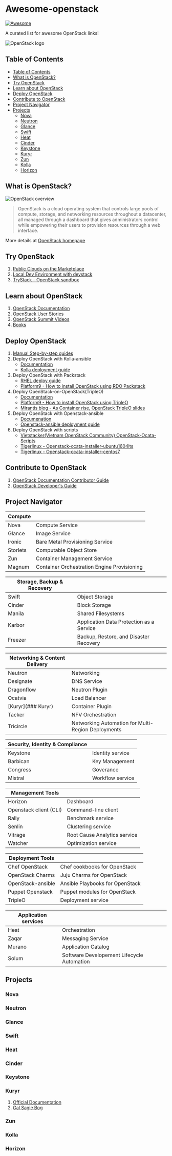 # Awesome-openstack

[![Awesome](https://cdn.rawgit.com/sindresorhus/awesome/d7305f38d29fed78fa85652e3a63e154dd8e8829/media/badge.svg)](https://github.com/sindresorhus/awesome)

A curated list for awesome OpenStack links!

![OpenStack logo](http://zdnet1.cbsistatic.com/hub/i/2016/10/25/e2569fbb-c7f8-4f5c-9b81-f841816e5261/3f600859cc306db262eac96303101a34/openstack-logo-2016.png)

## Table of Contents

<!-- TOC depthFrom:2 depthTo:4 -->

- [Table of Contents](#table-of-contents)
- [What is OpenStack?](#what-is-openstack)
- [Try OpenStack](#try-openstack)
- [Learn about OpenStack](#learn-about-openstack)
- [Deploy OpenStack](#deploy-openstack)
- [Contribute to OpenStack](#contribute-to-openstack)
- [Project Navigator](#project-navigator)
- [Projects](#projects)
    - [Nova](#nova)
    - [Neutron](#neutron)
    - [Glance](#glance)
    - [Swift](#swift)
    - [Heat](#heat)
    - [Cinder](#cinder)
    - [Keystone](#keystone)
    - [Kuryr](#kuryr)
    - [Zun](#zun)
    - [Kolla](#kolla)
    - [Horizon](#horizon)

<!-- /TOC -->

## What is OpenStack?

![OpenStack overview](https://www.openstack.org/software/images/diagram/overview-diagram.svg)

> OpenStack is a cloud operating system that controls large pools of compute, storage, and networking resources throughout a datacenter, all managed through a dashboard that gives administrators control while empowering their users to provision resources through a web interface.

More details at [OpenStack homepage](https://www.openstack.org/software/)

## Try OpenStack

1. [Public Clouds on the Marketplace](https://www.openstack.org/marketplace/)
1. [Local Dev Environment with devstack](http://devstack.org/)
1. [TryStack - OpenStack sandbox](http://trystack.org/)

## Learn about OpenStack

1. [OpenStack Documentation](http://docs.openstack.org/)
1. [OpenStack User Stories](https://www.openstack.org/user-stories/)
1. [OpenStack Summit Videos](https://www.openstack.org/videos/)
1. [Books](http://docs.openstack.org/ops/)

## Deploy OpenStack

1. [Manual Step-by-step guides](https://docs.openstack.org/ocata/install/)
1. Deploy OpenStack with Kolla-ansible
    - [Documentation](https://docs.openstack.org/developer/kolla-ansible/quickstart.html)
    - [Kolla deployment guide](https://docs.openstack.org/project-deploy-guide/kolla-ansible/ocata/)
1. Deploy OpenStack with Packstack 
    - [RHEL deploy guide](https://access.redhat.com/documentation/en-US/Red_Hat_Enterprise_Linux_OpenStack_Platform/2/html/Getting_Started_Guide/part-Deploying_OS_using_PackStack.html)
    - [Platform9 - How to install OpenStack using RDO Packstack](https://platform9.com/blog/install-openstack-using-rdo-packstack/)
1. Deploy OpenStack-on-OpenStack(TripleO)
    - [Documentation](https://docs.openstack.org/tripleo-docs/latest/install/)
    - [Platform9 - How to install OpenStack using TripleO](https://platform9.com/blog/install-openstack-using-tripleo/)
    - [Mirantis blog - As Container rise, OpenStack TripleO slides](https://www.mirantis.com/blog/containers-rise-openstack-tripleo-slides/)
1. Deploy OpenStack with Openstack-ansible
    - [Documenation](https://docs.openstack.org/openstack-ansible/latest/)
    - [Openstack-ansible deployment guide](https://docs.openstack.org/project-deploy-guide/openstack-ansible/ocata/)
1. Deploy OpenStack with scripts
    - [Vietstacker(Vietnam OpenStack Community) OpenStack-Ocata-Scripts](https://github.com/vietstacker/OpenStack-Ocata-Scripts)
    - [Tigerlinux - Openstack-ocata-installer-ubuntu1604lts](https://github.com/tigerlinux/openstack-ocata-installer-ubuntu1604ts)
    - [Tigerlinux - Openstack-ocata-installer-centos7](https://github.com/tigerlinux/openstack-ocata-installer-centos7)

## Contribute to OpenStack

1. [OpenStack Documentation Contributor Guide](https://docs.openstack.org/contributor-guide/)
1. [OpenStack Developer's Guide](https://docs.openstack.org/infra/manual/developers.html)

## Project Navigator

| Compute  |                                             |
| -------- | ------------------------------------------- |
| Nova     | Compute Service                             |
| Glance   | Image Service                               |
| Ironic   | Bare Metal Provisioning Service             |
| Storlets | Computable Object Store                     |
| Zun      | Container Management Service                |
| Magnum   | Container Orchestration Engine Provisioning |

| Storage, Backup & Recovery |                                          |
| -------------------------- | ---------------------------------------- |
| Swift                      | Object Storage                           |
| Cinder                     | Block Storage                            |
| Manila                     | Shared Filesystems                       |
| Karbor                     | Application Data Protection as a Service |
| Freezer                    | Backup, Restore, and Disaster Recovery   |

| Networking & Content Delivery |                                                    |
| ----------------------------- | -------------------------------------------------- |
| Neutron                       | Networking                                         |
| Designate                     | DNS Service                                        |
| Dragonflow                    | Neutron Plugin                                     |
| Ocatvia                       | Load Balancer                                      |
| [Kuryr](### Kuryr)            | Container Plugin                                   |
| Tacker                        | NFV Orchestration                                  |
| Tricircle                     | Networking Automation for Multi-Region Deployments |

| Security, Identity & Compliance |                  |
| ------------------------------- | ---------------- |
| Keystone                        | Identity service |
| Barbican                        | Key Management   |
| Congress                        | Goverance        |
| Mistral                         | Workflow service |

| Management Tools       |                              |
| ---------------------- | ---------------------------- |
| Horizon                | Dashboard                    |
| Openstack client (CLI) | Command-line client          |
| Rally                  | Benchmark service            |
| Senlin                 | Clustering service           |
| Vitrage                | Root Cause Analytics service |
| Watcher                | Optimization service         |

| Deployment Tools  |                                 |
| ----------------- | ------------------------------- |
| Chef OpenStack    | Chef cookbooks for OpenStack    |
| OpenStack Charms  | Juju Charms for OpenStack       |
| OpenStack-ansible | Ansible Playbooks for OpenStack |
| Puppet Openstack  | Puppet modules for OpenStack    |
| TripleO           | Deployment service              |

| Application services |                                            |
| -------------------- | ------------------------------------------ |
| Heat                 | Orchestration                              |
| Zaqar                | Messaging Service                          |
| Murano               | Application Catalog                        |
| Solum                | Software Developement Lifecycle Automation |

## Projects

### Nova

### Neutron

### Glance

### Swift

### Heat

### Cinder

### Keystone

### Kuryr

1. [Official Documentation](https://docs.openstack.org/kuryr/latest/)
1. [Gal Sagie Bog](http://galsagie.github.io/tags/#Kuryr)

### Zun

### Kolla

### Horizon